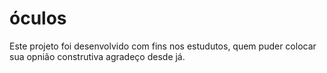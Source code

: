 # óculos
Este projeto foi desenvolvido com fins nos estudutos, quem puder colocar sua opnião construtiva  agradeço desde já.
